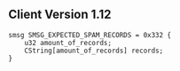 ## Client Version 1.12

```rust,ignore
smsg SMSG_EXPECTED_SPAM_RECORDS = 0x332 {
    u32 amount_of_records;    
    CString[amount_of_records] records;    
}

```
